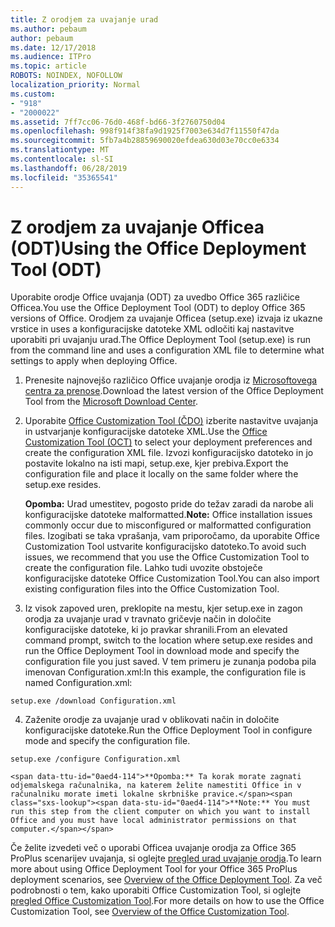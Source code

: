 ```yaml
---
title: Z orodjem za uvajanje urad
ms.author: pebaum
author: pebaum
ms.date: 12/17/2018
ms.audience: ITPro
ms.topic: article
ROBOTS: NOINDEX, NOFOLLOW
localization_priority: Normal
ms.custom:
- "918"
- "2000022"
ms.assetid: 7ff7cc06-76d0-468f-bd66-3f2760750d04
ms.openlocfilehash: 998f914f38fa9d1925f7003e634d7f11550f47da
ms.sourcegitcommit: 5fb7a4b28859690020efdea630d03e70cc0e6334
ms.translationtype: MT
ms.contentlocale: sl-SI
ms.lasthandoff: 06/28/2019
ms.locfileid: "35365541"
---
```

# <a name="using-the-office-deployment-tool-odt"></a><span data-ttu-id="0aed4-102">Z orodjem za uvajanje Officea (ODT)</span><span class="sxs-lookup"><span data-stu-id="0aed4-102">Using the Office Deployment Tool (ODT)</span></span>

<span data-ttu-id="0aed4-103">Uporabite orodje Office uvajanja (ODT) za uvedbo Office 365 različice Officea.</span><span class="sxs-lookup"><span data-stu-id="0aed4-103">You use the Office Deployment Tool (ODT) to deploy Office 365 versions of Office.</span></span> <span data-ttu-id="0aed4-104">Orodjem za uvajanje Officea (setup.exe) izvaja iz ukazne vrstice in uses a konfiguracijske datoteke XML odločiti kaj nastavitve uporabiti pri uvajanju urad.</span><span class="sxs-lookup"><span data-stu-id="0aed4-104">The Office Deployment Tool (setup.exe) is run from the command line and uses a configuration XML file to determine what settings to apply when deploying Office.</span></span>
  
1. <span data-ttu-id="0aed4-105">Prenesite najnovejšo različico Office uvajanje orodja iz [Microsoftovega centra za prenose](http://go.microsoft.com/fwlink/p/?LinkID=626065).</span><span class="sxs-lookup"><span data-stu-id="0aed4-105">Download the latest version of the Office Deployment Tool from the [Microsoft Download Center](http://go.microsoft.com/fwlink/p/?LinkID=626065).</span></span>

2. <span data-ttu-id="0aed4-106">Uporabite [Office Customization Tool (ČDO)](https://config.office.com) izberite nastavitve uvajanja in ustvarjanje konfiguracijske datoteke XML.</span><span class="sxs-lookup"><span data-stu-id="0aed4-106">Use the [Office Customization Tool (OCT)](https://config.office.com) to select your deployment preferences and create the configuration XML file.</span></span> <span data-ttu-id="0aed4-107">Izvozi konfiguracijsko datoteko in jo postavite lokalno na isti mapi, setup.exe, kjer prebiva.</span><span class="sxs-lookup"><span data-stu-id="0aed4-107">Export the configuration file and place it locally on the same folder where the setup.exe resides.</span></span>

    <span data-ttu-id="0aed4-108">**Opomba:** Urad umestitev, pogosto pride do težav zaradi da narobe ali konfiguracijske datoteke malformatted.</span><span class="sxs-lookup"><span data-stu-id="0aed4-108">**Note:** Office installation issues commonly occur due to misconfigured or malformatted configuration files.</span></span> <span data-ttu-id="0aed4-109">Izogibati se taka vprašanja, vam priporočamo, da uporabite Office Customization Tool ustvarite konfiguracijsko datoteko.</span><span class="sxs-lookup"><span data-stu-id="0aed4-109">To avoid such issues, we recommend that you use the Office Customization Tool to create the configuration file.</span></span> <span data-ttu-id="0aed4-110">Lahko tudi uvozite obstoječe konfiguracijske datoteke Office Customization Tool.</span><span class="sxs-lookup"><span data-stu-id="0aed4-110">You can also import existing configuration files into the Office Customization Tool.</span></span>

3. <span data-ttu-id="0aed4-111">Iz visok zapoved uren, preklopite na mestu, kjer setup.exe in zagon orodja za uvajanje urad v travnato gričevje način in določite konfiguracijske datoteke, ki jo pravkar shranili.</span><span class="sxs-lookup"><span data-stu-id="0aed4-111">From an elevated command prompt, switch to the location where setup.exe resides and run the Office Deployment Tool in download mode and specify the configuration file you just saved.</span></span> <span data-ttu-id="0aed4-112">V tem primeru je zunanja podoba pila imenovan Configuration.xml:</span><span class="sxs-lookup"><span data-stu-id="0aed4-112">In this example, the configuration file is named Configuration.xml:</span></span>
    
  ```
  setup.exe /download Configuration.xml  
  ```

4. <span data-ttu-id="0aed4-113">Zaženite orodje za uvajanje urad v oblikovati način in določite konfiguracijske datoteke.</span><span class="sxs-lookup"><span data-stu-id="0aed4-113">Run the Office Deployment Tool in configure mode and specify the configuration file.</span></span>
    
  ```
  setup.exe /configure Configuration.xml
  ```

    <span data-ttu-id="0aed4-114">**Opomba:** Ta korak morate zagnati odjemalskega računalnika, na katerem želite namestiti Office in v računalniku morate imeti lokalne skrbniške pravice.</span><span class="sxs-lookup"><span data-stu-id="0aed4-114">**Note:** You must run this step from the client computer on which you want to install Office and you must have local administrator permissions on that computer.</span></span>

<span data-ttu-id="0aed4-115">Če želite izvedeti več o uporabi Officea uvajanje orodja za Office 365 ProPlus scenarijev uvajanja, si oglejte [pregled urad uvajanje orodja](https://docs.microsoft.com/deployoffice/overview-of-the-office-2016-deployment-tool).</span><span class="sxs-lookup"><span data-stu-id="0aed4-115">To learn more about using Office Deployment Tool for your Office 365 ProPlus deployment scenarios, see [Overview of the Office Deployment Tool](https://docs.microsoft.com/deployoffice/overview-of-the-office-2016-deployment-tool).</span></span> <span data-ttu-id="0aed4-116">Za več podrobnosti o tem, kako uporabiti Office Customization Tool, si oglejte [pregled Office Customization Tool](https://docs.microsoft.com/DeployOffice/overview-of-the-office-customization-tool-for-click-to-run).</span><span class="sxs-lookup"><span data-stu-id="0aed4-116">For more details on how to use the Office Customization Tool, see [Overview of the Office Customization Tool](https://docs.microsoft.com/DeployOffice/overview-of-the-office-customization-tool-for-click-to-run).</span></span>
